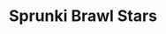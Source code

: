 ---
slug: sprunki-brawl-stars-2683
title: Sprunki Brawl Stars
description: "Sprunki Brawl Stars is an exciting online game. Play for free directly in your browser!"
icon: /images/popular_mods/Sprunki Brawl Stars.png
url: https://wowtbc.net/sprunkin/sprunki-brawl-stars/index.html
previewImage: /images/popular_mods/Sprunki Brawl Stars.png
type: popular mods

# SEO配置
seo:
  title: "Sprunki Brawl Stars - Play Free Online Game | Fun Browser Games"
  description: "Sprunki Brawl Stars - Play this fun online game for free in your browser. No download required!"
  ogImage: "/images/popular_mods/Sprunki Brawl Stars.png"
  keywords: "sprunki-brawl-stars-2683, online game, browser game, free game, popular mods game, play online"

videoUrls:
  - https://www.youtube.com/embed/example1
  - https://www.youtube.com/embed/example2

whyPlay:
  title: "Why Play Sprunki Brawl Stars?"
  items:
    - "Immersive Gameplay: Sprunki Brawl Stars offers an engaging and immersive gaming experience that will keep you entertained for hours"
    - "Challenging Levels: Test your skills with increasingly difficult challenges and obstacles"
    - "Beautiful Graphics: Enjoy stunning visuals and smooth animations that bring the game world to life"
    - "Regular Updates: New content and features are added regularly to keep the game fresh and exciting"
    - "Free to Play: Experience all the fun without spending a penny"
    - "Community Features: Connect with other players, share strategies, and compete for high scores"
    - "Cross-Platform: Play on any device with a web browser, no downloads required"

features:
  title: "Key Features of Sprunki Brawl Stars"
  image: "/images/popular_mods/Sprunki Brawl Stars.png"
  items:
    - "Intuitive Controls: Easy to learn controls make Sprunki Brawl Stars accessible for players of all skill levels"
    - "Multiple Game Modes: Enjoy various gameplay options that provide different challenges and experiences"
    - "Character Customization: Personalize your gaming experience with unique characters and items"
    - "Achievement System: Complete special tasks to earn rewards and recognition"
    - "Leaderboards: Compete with players worldwide and see who can achieve the highest scores"

characteristics:
  title: "Game Characteristics"
  image: "/images/popular_mods/Sprunki Brawl Stars.png"
  items:
    - "Genre: Popular mods game with elements of strategy and skill"
    - "Difficulty: Suitable for both casual gamers and those seeking a challenge"
    - "Play Time: Quick sessions or extended gameplay, depending on your preference"
    - "Art Style: Vibrant and engaging visuals that enhance the gaming experience"
    - "Sound Design: Immersive audio that complements the gameplay perfectly"

info: "Sprunki Brawl Stars is an exciting online game that offers players a unique and engaging gaming experience. With its intuitive controls, stunning visuals, and challenging gameplay, Sprunki Brawl Stars provides hours of entertainment for players of all ages and skill levels. Whether you're looking for a quick gaming session during a break or an extended play session, Sprunki Brawl Stars delivers an immersive experience that will keep you coming back for more. The game features multiple levels of increasing difficulty, ensuring that players are constantly challenged as they progress. With regular updates adding new content and features, Sprunki Brawl Stars remains fresh and exciting, providing endless entertainment options for its growing community of players."

howToPlayIntro: "Welcome to Sprunki Brawl Stars! This guide will walk you through the basics and help you master the game. Whether you're a beginner or looking to improve your skills, these tips and instructions will enhance your gaming experience."

howToPlaySteps:
  - title: "Getting Started"
    description: "Begin your Sprunki Brawl Stars adventure by familiarizing yourself with the controls. Use your keyboard or mouse to navigate through the game interface. The tutorial will guide you through the basic mechanics and help you understand the objectives."
  - title: "Understanding the Objectives"
    description: "In Sprunki Brawl Stars, your main goal is to progress through levels by completing specific objectives. Each level presents unique challenges that require different strategies and approaches."
  - title: "Mastering the Controls"
    description: "Practice using the controls to improve your precision and reaction time. Sprunki Brawl Stars requires quick reflexes and strategic thinking to overcome obstacles and defeat opponents."
  - title: "Utilizing Power-ups"
    description: "Collect power-ups throughout the game to enhance your abilities and overcome difficult challenges. Each power-up offers unique advantages that can be crucial for success."
  - title: "Developing Strategies"
    description: "As you progress in Sprunki Brawl Stars, develop effective strategies for different scenarios. Analyze patterns, anticipate challenges, and adapt your approach to maximize your performance."

faq:
  title: "Frequently Asked Questions about Sprunki Brawl Stars"
  items:
    - question: "Is Sprunki Brawl Stars free to play?"
      answer: "Yes, Sprunki Brawl Stars is completely free to play directly in your web browser. No downloads or purchases are required to enjoy the full game experience."
    - question: "Can I play Sprunki Brawl Stars on mobile devices?"
      answer: "Yes, Sprunki Brawl Stars is optimized for both desktop and mobile play. You can enjoy the game on any device with a web browser and internet connection."
    - question: "Are there any in-game purchases?"
      answer: "While Sprunki Brawl Stars is free to play, there may be optional in-game purchases available for cosmetic items or additional features that don't affect core gameplay."
    - question: "How often is Sprunki Brawl Stars updated?"
      answer: "The developers regularly update Sprunki Brawl Stars with new content, features, and improvements based on player feedback and game performance."
    - question: "Can I play Sprunki Brawl Stars offline?"
      answer: "Currently, Sprunki Brawl Stars requires an internet connection to play as it's a browser-based online game."
    - question: "Is Sprunki Brawl Stars suitable for children?"
      answer: "Yes, Sprunki Brawl Stars is designed to be family-friendly and suitable for players of all ages."
    - question: "How do I report bugs or issues?"
      answer: "If you encounter any problems while playing Sprunki Brawl Stars, you can report them through the game's support page or contact the developers directly through their website."
    - question: "Still Have Questions?"
      answer: "If you have additional questions about Sprunki Brawl Stars that aren't covered in this FAQ, please visit our support center or contact our customer service team for assistance."
---